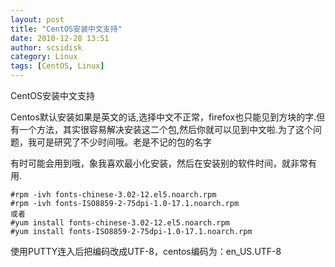 ```yaml
---
layout: post
title: "CentOS安装中文支持"
date: 2010-12-28 13:51
author: scsidisk
category: Linux
tags: [CentOS, Linux]
---
```


CentOS安装中文支持

Centos默认安装如果是英文的话,选择中文不正常，firefox也只能见到方块的字.但有一个方法，其实很容易解决安装这二个包,然后你就可以见到中文啦.为了这个问题，我可是研究了不少时间哦。老是不记的包的名字

有时可能会用到哦，象我喜欢最小化安装，然后在安装别的软件时间，就非常有用.

```
#rpm -ivh fonts-chinese-3.02-12.el5.noarch.rpm
#rpm -ivh fonts-ISO8859-2-75dpi-1.0-17.1.noarch.rpm
或者
#yum install fonts-chinese-3.02-12.el5.noarch.rpm
#yum install fonts-ISO8859-2-75dpi-1.0-17.1.noarch.rpm
```

使用PUTTY连入后把编码改成UTF-8，centos编码为：en_US.UTF-8



